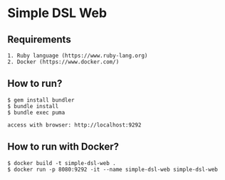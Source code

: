# Simple DSL Web

## Requirements
```
1. Ruby language (https://www.ruby-lang.org)
2. Docker (https://www.docker.com/)
```

## How to run?
```
$ gem install bundler
$ bundle install
$ bundle exec puma

access with browser: http://localhost:9292
```

## How to run with Docker?
```
$ docker build -t simple-dsl-web .
$ docker run -p 8080:9292 -it --name simple-dsl-web simple-dsl-web
```
